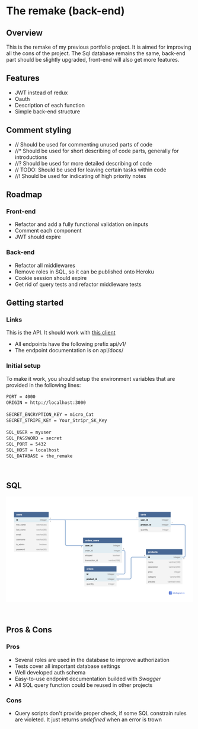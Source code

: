 # The remake (back-end)

## Overview

This is the remake of my previous portfolio project. It is aimed for improving all the cons of the project. The Sql database remains the same, back-end part should be slightly upgraded, front-end will also get more features.

## Features

- JWT instead of redux
- Oauth
- Description of each function
- Simple back-end structure

## Comment styling

- // Should be used for commenting unused parts of code
- //\* Should be used for short describing of code parts, generally for introductions
- //? Should be used for more detailed describing of code
- // TODO: Should be used for leaving certain tasks within code
- //! Should be used for indicating of high priority notes

## Roadmap

### Front-end

- Refactor and add a fully functional validation on inputs
- Comment each component
- JWT should expire

### Back-end

- Refactor all middlewares
- Remove roles in SQL, so it can be published onto Heroku
- Cookie session should expire
- Get rid of query tests and refactor middleware tests

## Getting started

### Links

This is the API. It should work with [this client](https://github.com/denisugo/next-client-portfolio)

- All endpoints have the following prefix api/v1/
- The endpoint documentation is on api/docs/

### Initial setup

To make it work, you should setup the environment variables that are provided in the following lines:

```
PORT = 4000
ORIGIN = http://localhost:3000

SECRET_ENCRYPTION_KEY = micro_Cat
SECRET_STRIPE_KEY = Your_Stripr_SK_Key

SQL_USER = myuser
SQL_PASSWORD = secret
SQL_PORT = 5432
SQL_HOST = localhost
SQL_DATABASE = the_remake
```

 <br />

## SQL

![Diagram io](/Back-end-portfolio.png)

 <br />

## Pros & Cons

### Pros

- Several roles are used in the database to improve authorization
- Tests cover all important database settings
- Well developed auth schema
- Easy-to-use endpoint documentation builded with _Swagger_
- All SQL query function could be reused in other projects

### Cons

- Query scripts don't provide proper check, if some SQL constrain rules are violeted. It just returns _undefined_ when an error is trown
